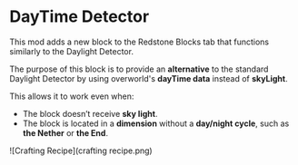 # DayTime Detector

This mod adds a new block to the Redstone Blocks tab that functions similarly to the Daylight Detector.

The purpose of this block is to provide an **alternative** to the standard Daylight Detector by using overworld's **dayTime data** instead of **skyLight**.

This allows it to work even when:

- The block doesn’t receive **sky light**.
- The block is located in a **dimension** without a **day/night cycle**, such as **the Nether** or **the End**.

![Crafting Recipe](crafting recipe.png)
